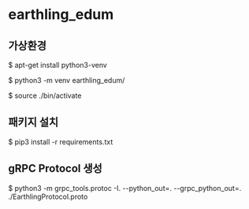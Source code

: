# earthling_edum

## 가상환경
$ apt-get install python3-venv 

$ python3 -m venv earthling_edum/

$ source ./bin/activate


## 패키지 설치
$ pip3 install -r requirements.txt


## gRPC Protocol 생성
$ python3 -m grpc_tools.protoc -I. --python_out=. --grpc_python_out=. ./EarthlingProtocol.proto
